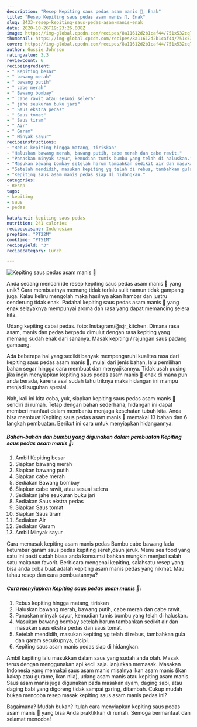 ```yaml
---
description: "Resep Kepiting saus pedas asam manis 🦀, Enak"
title: "Resep Kepiting saus pedas asam manis 🦀, Enak"
slug: 2433-resep-kepiting-saus-pedas-asam-manis-enak
date: 2020-10-26T19:23:26.008Z
image: https://img-global.cpcdn.com/recipes/8a11612d2b1caf44/751x532cq70/kepiting-saus-pedas-asam-manis-🦀-foto-resep-utama.jpg
thumbnail: https://img-global.cpcdn.com/recipes/8a11612d2b1caf44/751x532cq70/kepiting-saus-pedas-asam-manis-🦀-foto-resep-utama.jpg
cover: https://img-global.cpcdn.com/recipes/8a11612d2b1caf44/751x532cq70/kepiting-saus-pedas-asam-manis-🦀-foto-resep-utama.jpg
author: Gussie Johnson
ratingvalue: 3.3
reviewcount: 6
recipeingredient:
- " Kepiting besar"
- " bawang merah"
- " bawang putih"
- " cabe merah"
- " Bawang bombay"
- " cabe rawit atau sesuai selera"
- " jahe seukuran buku jari"
- " Saus ekstra pedas"
- " Saus tomat"
- " Saus tiram"
- " Air"
- " Garam"
- " Minyak sayur"
recipeinstructions:
- "Rebus kepiting hingga matang, tiriskan"
- "Haluskan bawang merah, bawang putih, cabe merah dan cabe rawit."
- "Panaskan minyak sayur, kemudian tumis bumbu yang telah di haluskan."
- "Masukan bawang bombay setelah harum tambahkan sedikit air dan masukan saus ekstra pedas dan saus tomat."
- "Setelah mendidih, masukan kepiting yg telah di rebus, tambahkan gula dan garam secukupnya, cicipi."
- "Kepiting saus asam manis pedas siap di hidangkan."
categories:
- Resep
tags:
- kepiting
- saus
- pedas

katakunci: kepiting saus pedas 
nutrition: 241 calories
recipecuisine: Indonesian
preptime: "PT22M"
cooktime: "PT51M"
recipeyield: "3"
recipecategory: Lunch

---
```



![Kepiting saus pedas asam manis 🦀](https://img-global.cpcdn.com/recipes/8a11612d2b1caf44/751x532cq70/kepiting-saus-pedas-asam-manis-🦀-foto-resep-utama.jpg)

Anda sedang mencari ide resep kepiting saus pedas asam manis 🦀 yang unik? Cara membuatnya memang tidak terlalu sulit namun tidak gampang juga. Kalau keliru mengolah maka hasilnya akan hambar dan justru cenderung tidak enak. Padahal kepiting saus pedas asam manis 🦀 yang enak selayaknya mempunyai aroma dan rasa yang dapat memancing selera kita.

Udang kepiting cabai pedas. foto: Instagram/@sjr_kitchen. Dimana rasa asam, manis dan pedas berpadu dimulut dengan rasa kepiting yang memang sudah enak dari sananya. Masak kepiting / rajungan saus padang gampang.

Ada beberapa hal yang sedikit banyak mempengaruhi kualitas rasa dari kepiting saus pedas asam manis 🦀, mulai dari jenis bahan, lalu pemilihan bahan segar hingga cara membuat dan menyajikannya. Tidak usah pusing jika ingin menyiapkan kepiting saus pedas asam manis 🦀 enak di mana pun anda berada, karena asal sudah tahu triknya maka hidangan ini mampu menjadi suguhan spesial.


Nah, kali ini kita coba, yuk, siapkan kepiting saus pedas asam manis 🦀 sendiri di rumah. Tetap dengan bahan sederhana, hidangan ini dapat memberi manfaat dalam membantu menjaga kesehatan tubuh kita. Anda bisa membuat Kepiting saus pedas asam manis 🦀 memakai 13 bahan dan 6 langkah pembuatan. Berikut ini cara untuk menyiapkan hidangannya.

<!--inarticleads1-->

##### Bahan-bahan dan bumbu yang digunakan dalam pembuatan Kepiting saus pedas asam manis 🦀:

1. Ambil  Kepiting besar
1. Siapkan  bawang merah
1. Siapkan  bawang putih
1. Siapkan  cabe merah
1. Sediakan  Bawang bombay
1. Siapkan  cabe rawit, atau sesuai selera
1. Sediakan  jahe seukuran buku jari
1. Sediakan  Saus ekstra pedas
1. Siapkan  Saus tomat
1. Siapkan  Saus tiram
1. Sediakan  Air
1. Sediakan  Garam
1. Ambil  Minyak sayur


Cara memasak kepiting asam manis pedas Bumbu cabe bawang lada ketumbar garam saus pedas kepiting sereh,daun jeruk. Menu sea food yang satu ini pasti sudah biasa anda konsumsi bahkan mungkin menjadi salah satu makanan favorit. Berbicara mengenai kepiting, salahsatu resep yang bisa anda coba buat adalah kepiting asam manis pedas yang nikmat. Mau tahau resep dan cara pembuatannya? 

<!--inarticleads2-->

##### Cara menyiapkan Kepiting saus pedas asam manis 🦀:

1. Rebus kepiting hingga matang, tiriskan
1. Haluskan bawang merah, bawang putih, cabe merah dan cabe rawit.
1. Panaskan minyak sayur, kemudian tumis bumbu yang telah di haluskan.
1. Masukan bawang bombay setelah harum tambahkan sedikit air dan masukan saus ekstra pedas dan saus tomat.
1. Setelah mendidih, masukan kepiting yg telah di rebus, tambahkan gula dan garam secukupnya, cicipi.
1. Kepiting saus asam manis pedas siap di hidangkan.


Ambil kepiting lalu masukkan dalam saus yang sudah anda olah. Masak terus dengan menggunakan api kecil saja. lanjutkan memasak. Masakan Indonesia yang memakai saus asam manis misalnya ikan asam manis (ikan kakap atau gurame, ikan nila), udang asam manis atau kepiting asam manis. Saus asam manis juga digunakan pada masakan ayam, daging sapi, atau daging babi yang digoreng tidak sampai garing, ditambah. Cukup mudah bukan mencoba resep masak kepiting saus asam manis pedas ini? 

Bagaimana? Mudah bukan? Itulah cara menyiapkan kepiting saus pedas asam manis 🦀 yang bisa Anda praktikkan di rumah. Semoga bermanfaat dan selamat mencoba!
